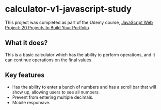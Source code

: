 # calculator-v1-javascript-study

This project was completed as part of the Udemy course, [JavaScript Web Project: 20 Projects to Build Your Portfolio](https://www.udemy.com/course/javascript-web-projects-to-build-your-portfolio-resume/).

## What it does?

This is a basic calculator which has the ability to perform operations, and it can continue operations on the final values.

## Key features

- Has the ability to enter a bunch of numbers and has a scroll bar that will show up, allowing users to see all numbers.
- Prevent from entering multiple decimals.
- Mobile responsive.